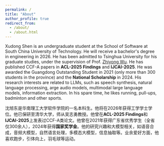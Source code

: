 ```yaml
---
permalink: /
title: "About"
author_profile: true
redirect_from: 
  - /about/
  - /about.html
---
```


Xudong Shen is an undergraduate student at the School of Software at South China University of Technology. He will receive a bachelor's degree in engineering in 2026. He has been admitted to Tsinghua University for his graduate studies, under the supervision of Prof. <a href="https://www.sigs.tsinghua.edu.cn/zywu/list.htm">Zhiyong Wu</a>. He has published CCF-A papers in **ACL-2025 Findings** and **IJCAI-2025**. He was awarded the Guangdong Outstanding Student in 2021 (only more than 300 students in the province) and the **National Scholarship** in 2024. His research interests are related to LLMs, such as speech synthesis, natural language processing, arge audio models, multimodal large language models, information extraction. In his spare time, he likes running, pull-ups, badminton and other sports.

沈旭东是华南理工大学软件学院的一名本科生。他将在2026年获得工学学士学位。他已保研至清华大学，师从吴志勇教授。他曾在**ACL-2025 Findings**和**IJCAI-2025**上发表过CCF-A类论文。他曾在2021年获得广东省优秀学生（全省仅300余人），2024年获得**国家奖学金**。他的研究兴趣和大模型相关，如语音合成，音频大模型，自然语言处理，多模态大模型，信息抽取等。业余爱好方面，他喜欢跑步，引体向上，羽毛球等运动。

